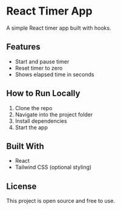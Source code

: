 # React Timer App

A simple React timer app built with hooks.

## Features

- Start and pause timer
- Reset timer to zero
- Shows elapsed time in seconds

## How to Run Locally

1. Clone the repo  
2. Navigate into the project folder  
3. Install dependencies  
4. Start the app  

## Built With

- React
- Tailwind CSS (optional styling)

## License

This project is open source and free to use.
